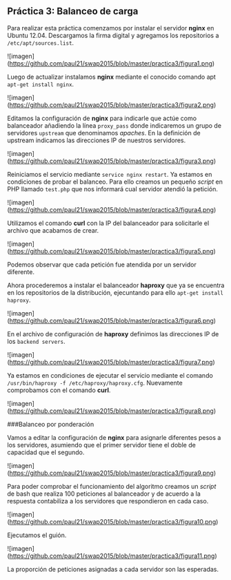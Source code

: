 Práctica 3: Balanceo de carga
-----------------------------

Para realizar esta práctica comenzamos por instalar el servidor **nginx** en Ubuntu 12.04. Descargamos la firma digital y agregamos los repositorios a `/etc/apt/sources.list`.

![imagen] (https://github.com/paul21/swap2015/blob/master/practica3/figura1.png)

Luego de actualizar instalamos **nginx** mediante el conocido comando apt `apt-get install nginx`.

![imagen] (https://github.com/paul21/swap2015/blob/master/practica3/figura2.png)

Editamos la configuración de **nginx** para indicarle que actúe como balanceador añadiendo la línea `proxy_pass` donde indicaremos un grupo de servidores `upstream` que denominamos *apaches*. En la definición de upstream indicamos las direcciones IP de nuestros servidores.

![imagen] (https://github.com/paul21/swap2015/blob/master/practica3/figura3.png)

Reiniciamos el servicio mediante `service nginx restart`. Ya estamos en condiciones de probar el balanceo. Para ello creamos un pequeño *script* en PHP llamado `test.php` que nos informará cual servidor atendió la petición.

![imagen] (https://github.com/paul21/swap2015/blob/master/practica3/figura4.png)

Utilizamos el comando **curl** con la IP del balanceador para solicitarle el archivo que acabamos de crear.

![imagen] (https://github.com/paul21/swap2015/blob/master/practica3/figura5.png)

Podemos observar que cada petición fue atendida por un servidor diferente.

Ahora procederemos a instalar el balanceador **haproxy** que ya se encuentra en los repositorios de la distribución, ejecuntando para ello `apt-get install haproxy`.

![imagen] (https://github.com/paul21/swap2015/blob/master/practica3/figura6.png)

En el archivo de configuración de **haproxy** definimos las direcciones IP de los `backend servers`.

![imagen] (https://github.com/paul21/swap2015/blob/master/practica3/figura7.png)

Ya estamos en condiciones de ejecutar el servicio mediante el comando `/usr/bin/haproxy -f /etc/haproxy/haproxy.cfg`. Nuevamente comprobamos con el comando **curl**.

![imagen] (https://github.com/paul21/swap2015/blob/master/practica3/figura8.png)

###Balanceo por ponderación

Vamos a editar la configuración de **nginx** para asignarle diferentes pesos a los servidores, asumiendo que el primer servidor tiene el doble de capacidad que el segundo.

![imagen] (https://github.com/paul21/swap2015/blob/master/practica3/figura9.png)

Para poder comprobar el funcionamiento del algoritmo creamos un *script* de bash que realiza 100 peticiones al balanceador y de acuerdo a la respuesta contabiliza a los servidores que respondieron en cada caso.

![imagen] (https://github.com/paul21/swap2015/blob/master/practica3/figura10.png)

Ejecutamos el guión.

![imagen] (https://github.com/paul21/swap2015/blob/master/practica3/figura11.png)

La proporción de peticiones asignadas a cada servidor son las esperadas.
